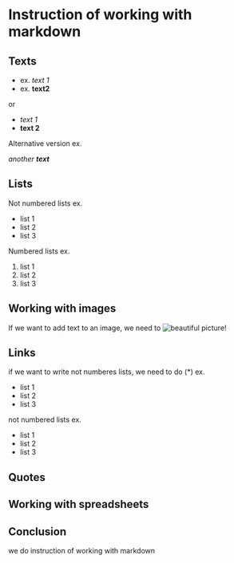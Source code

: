# Instruction of working with markdown

## Texts

+ ex. *text 1*
+ ex. **text2**

or 

+ _text 1_
+ __text 2__

Alternative version ex.

_another **text**_

## Lists

Not numbered lists ex. 
* list 1
* list 2
* list 3

Numbered lists ex.
1. list 1
2. list 2
3. list 3

## Working with images

If we want to add text to an image, we need to ![beautiful picture!](picture1.jpeg)

## Links

if we want to write not numberes lists, we need to do (*) ex.
* list 1
* list 2
* list 3

 not numbered lists ex.
 + list 1
 + list 2
 + list 3

## Quotes

## Working with spreadsheets

## Conclusion

we do instruction of working with markdown